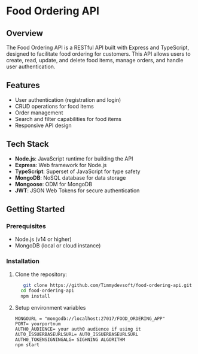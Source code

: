 # Food Ordering API

## Overview

The Food Ordering API is a RESTful API built with Express and TypeScript, designed to facilitate food ordering for customers. This API allows users to create, read, update, and delete food items, manage orders, and handle user authentication.

## Features

- User authentication (registration and login)
- CRUD operations for food items
- Order management
- Search and filter capabilities for food items
- Responsive API design

## Tech Stack

- **Node.js**: JavaScript runtime for building the API
- **Express**: Web framework for Node.js
- **TypeScript**: Superset of JavaScript for type safety
- **MongoDB**: NoSQL database for data storage
- **Mongoose**: ODM for MongoDB
- **JWT**: JSON Web Tokens for secure authentication

## Getting Started

### Prerequisites

- Node.js (v14 or higher)
- MongoDB (local or cloud instance)

### Installation

1. Clone the repository:

   ```bash
      git clone https://github.com/Timmydevsoft/food-ordering-api.git
     cd food-ordering-api
     npm install
   ```

2. Setup environment variables
   ```
   MONGOURL = "mongodb://localhost:27017/FOOD_ORDERING_APP"
   PORT= yourportnum
   AUTH0_AUDIENCE= your auth0 audience if using it
   AUT0_ISSUERBASEURLSURL= AUT0_ISSUERBASEURLSURL
   AUTH0_TOKENSIGNINGALG= SIGHNING ALGORITHM 
   npm start
   ```
